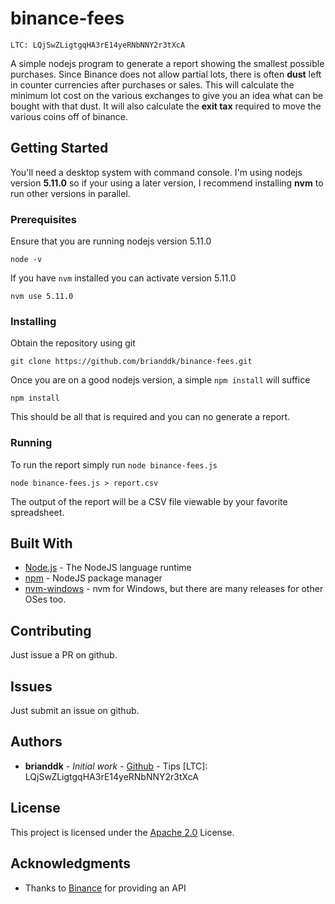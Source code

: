 # binance-fees

```
LTC: LQjSwZLigtgqHA3rE14yeRNbNNY2r3tXcA
```
A simple nodejs program to generate a report showing the smallest possible purchases.  Since Binance does not allow partial lots, there is often **dust** left in counter currencies after purchases or sales.  This will calculate the minimum lot cost on the various exchanges to give you an idea what can be bought with that dust.  It will also calculate the **exit tax** required to move the various coins off of binance.

## Getting Started

You'll need a desktop system with command console.  I'm using nodejs version **5.11.0** so if your using a later version, I recommend installing **nvm** to run other versions in parallel.

### Prerequisites

Ensure that you are running nodejs version 5.11.0

```
node -v
```

If you have `nvm` installed you can activate version 5.11.0

```
nvm use 5.11.0
```

### Installing

Obtain the repository using git

```
git clone https://github.com/brianddk/binance-fees.git
```

Once you are on a good nodejs version, a simple `npm install` will suffice

```
npm install
```

This should be all that is required and you can no generate a report.

### Running

To run the report simply run `node binance-fees.js`

```
node binance-fees.js > report.csv
```

The output of the report will be a CSV file viewable by your favorite spreadsheet.

## Built With

* [Node.js](https://nodejs.org/en/) - The NodeJS language runtime
* [npm](https://www.npmjs.com/) - NodeJS package manager
* [nvm-windows](https://github.com/coreybutler/nvm-windows) - nvm for Windows, but there are many releases for other OSes too.

## Contributing

Just issue a PR on github.

## Issues

Just submit an issue on github.

## Authors

* **brianddk** - *Initial work* - [Github](https://github.com/brianddk) - Tips [LTC]: LQjSwZLigtgqHA3rE14yeRNbNNY2r3tXcA

## License

This project is licensed under the [Apache 2.0](https://www.apache.org/licenses/LICENSE-2.0) License.

## Acknowledgments

* Thanks to [Binance](https://www.binance.com/) for providing an API

